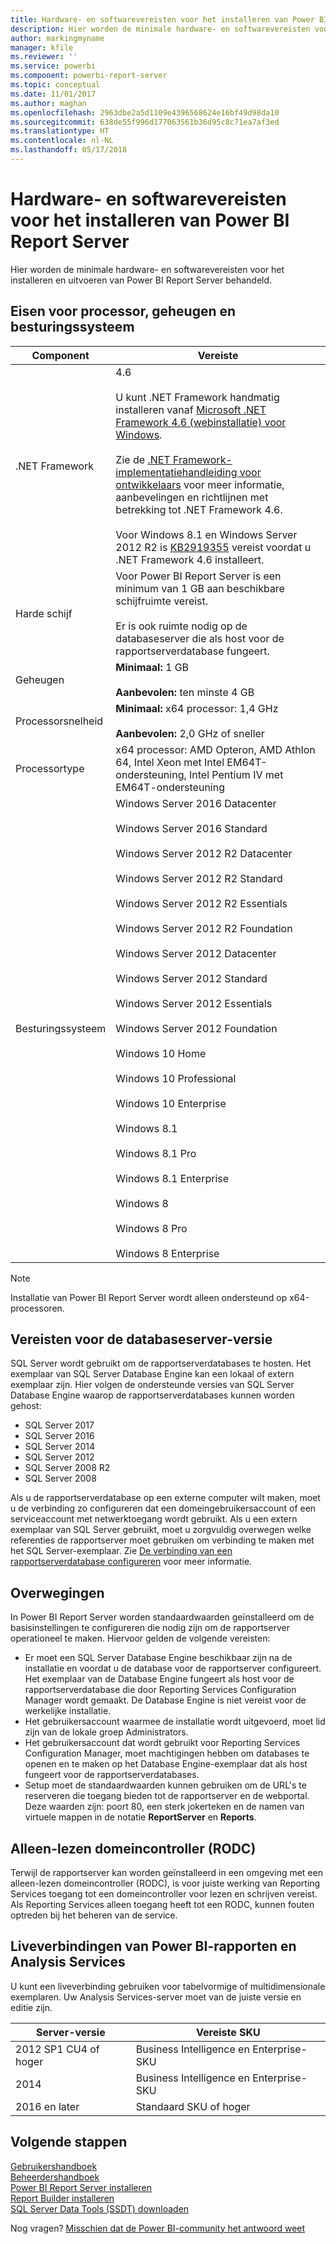 ```yaml
---
title: Hardware- en softwarevereisten voor het installeren van Power BI Report Server
description: Hier worden de minimale hardware- en softwarevereisten voor het installeren en uitvoeren van Power BI Report Server behandeld.
author: markingmyname
manager: kfile
ms.reviewer: ''
ms.service: powerbi
ms.component: powerbi-report-server
ms.topic: conceptual
ms.date: 11/01/2017
ms.author: maghan
ms.openlocfilehash: 2963dbe2a5d1109e4396568624e16bf49d98da10
ms.sourcegitcommit: 638de55f996d177063561b36d95c8c71ea7af3ed
ms.translationtype: HT
ms.contentlocale: nl-NL
ms.lasthandoff: 05/17/2018
---
```

# <a name="hardware-and-software-requirements-for-installing-power-bi-report-server"></a>Hardware- en softwarevereisten voor het installeren van Power BI Report Server
Hier worden de minimale hardware- en softwarevereisten voor het installeren en uitvoeren van Power BI Report Server behandeld.

## <a name="processor-memory-and-operating-system-requirements"></a>Eisen voor processor, geheugen en besturingssysteem
| Component | Vereiste |
| --- | --- |
| .NET Framework |4.6<br><br>U kunt .NET Framework handmatig installeren vanaf [Microsoft .NET Framework 4.6 (webinstallatie) voor Windows](http://support.microsoft.com/kb/3045560).<br/><br/> Zie de [.NET Framework-implementatiehandleiding voor ontwikkelaars](http://msdn.microsoft.com/library/ee942965\(v=vs.110\).aspx) voor meer informatie, aanbevelingen en richtlijnen met betrekking tot .NET Framework 4.6.<br/><br/>Voor Windows 8.1 en Windows Server 2012 R2 is [KB2919355](http://support.microsoft.com/kb/2919355) vereist voordat u .NET Framework 4.6 installeert. |
| Harde schijf |Voor Power BI Report Server is een minimum van 1 GB aan beschikbare schijfruimte vereist.<br><br>Er is ook ruimte nodig op de databaseserver die als host voor de rapportserverdatabase fungeert. |
| Geheugen |**Minimaal:** 1 GB<br/><br/> **Aanbevolen:** ten minste 4 GB |
| Processorsnelheid |**Minimaal:** x64 processor: 1,4 GHz<br/><br/> **Aanbevolen:** 2,0 GHz of sneller |
| Processortype |x64 processor: AMD Opteron, AMD Athlon 64, Intel Xeon met Intel EM64T-ondersteuning, Intel Pentium IV met EM64T-ondersteuning |
| Besturingssysteem |Windows Server 2016 Datacenter<br><br>Windows Server 2016 Standard<br><br>Windows Server 2012 R2 Datacenter<br><br>Windows Server 2012 R2 Standard<br><br>Windows Server 2012 R2 Essentials<br><br>Windows Server 2012 R2 Foundation<br><br>Windows Server 2012 Datacenter<br><br>Windows Server 2012 Standard<br><br>Windows Server 2012 Essentials<br><br>Windows Server 2012 Foundation<br><br>Windows 10 Home<br><br>Windows 10 Professional<br><br>Windows 10 Enterprise<br><br>Windows 8.1<br><br>Windows 8.1 Pro<br><br>Windows 8.1 Enterprise<br><br>Windows 8<br><br>Windows 8 Pro<br><br>Windows 8 Enterprise |

> [!NOTE]
> Installatie van Power BI Report Server wordt alleen ondersteund op x64-processoren.
> 
> 

## <a name="database-server-version-requirements"></a>Vereisten voor de databaseserver-versie
SQL Server wordt gebruikt om de rapportserverdatabases te hosten. Het exemplaar van SQL Server Database Engine kan een lokaal of extern exemplaar zijn. Hier volgen de ondersteunde versies van SQL Server Database Engine waarop de rapportserverdatabases kunnen worden gehost:

* SQL Server 2017
* SQL Server 2016
* SQL Server 2014
* SQL Server 2012
* SQL Server 2008 R2
* SQL Server 2008

Als u de rapportserverdatabase op een externe computer wilt maken, moet u de verbinding zo configureren dat een domeingebruikersaccount of een serviceaccount met netwerktoegang wordt gebruikt. Als u een extern exemplaar van SQL Server gebruikt, moet u zorgvuldig overwegen welke referenties de rapportserver moet gebruiken om verbinding te maken met het SQL Server-exemplaar. Zie [De verbinding van een rapportserverdatabase configureren](https://docs.microsoft.com/sql/reporting-services/install-windows/configure-a-report-server-database-connection-ssrs-configuration-manager) voor meer informatie.

## <a name="considerations"></a>Overwegingen
In Power BI Report Server worden standaardwaarden geïnstalleerd om de basisinstellingen te configureren die nodig zijn om de rapportserver operationeel te maken. Hiervoor gelden de volgende vereisten:

* Er moet een SQL Server Database Engine beschikbaar zijn na de installatie en voordat u de database voor de rapportserver configureert. Het exemplaar van de Database Engine fungeert als host voor de rapportserverdatabase die door Reporting Services Configuration Manager wordt gemaakt. De Database Engine is niet vereist voor de werkelijke installatie.
* Het gebruikersaccount waarmee de installatie wordt uitgevoerd, moet lid zijn van de lokale groep Administrators.
* Het gebruikersaccount dat wordt gebruikt voor Reporting Services Configuration Manager, moet machtigingen hebben om databases te openen en te maken op het Database Engine-exemplaar dat als host fungeert voor de rapportserverdatabases.
* Setup moet de standaardwaarden kunnen gebruiken om de URL's te reserveren die toegang bieden tot de rapportserver en de webportal. Deze waarden zijn: poort 80, een sterk jokerteken en de namen van virtuele mappen in de notatie **ReportServer** en **Reports**.

## <a name="read-only-domain-controller-rodc"></a>Alleen-lezen domeincontroller (RODC)
 Terwijl de rapportserver kan worden geïnstalleerd in een omgeving met een alleen-lezen domeincontroller (RODC), is voor juiste werking van Reporting Services toegang tot een domeincontroller voor lezen en schrijven vereist. Als Reporting Services alleen toegang heeft tot een RODC, kunnen fouten optreden bij het beheren van de service.

## <a name="power-bi-reports-and-analysis-services-live-connections"></a>Liveverbindingen van Power BI-rapporten en Analysis Services
U kunt een liveverbinding gebruiken voor tabelvormige of multidimensionale exemplaren. Uw Analysis Services-server moet van de juiste versie en editie zijn.

| **Server-versie** | **Vereiste SKU** |
| --- | --- |
| 2012 SP1 CU4 of hoger |Business Intelligence en Enterprise-SKU |
| 2014 |Business Intelligence en Enterprise-SKU |
| 2016 en later |Standaard SKU of hoger |

## <a name="next-steps"></a>Volgende stappen
[Gebruikershandboek](user-handbook-overview.md)  
[Beheerdershandboek](admin-handbook-overview.md)  
[Power BI Report Server installeren](install-report-server.md)  
[Report Builder installeren](https://docs.microsoft.com/sql/reporting-services/install-windows/install-report-builder)  
[SQL Server Data Tools (SSDT) downloaden](http://go.microsoft.com/fwlink/?LinkID=616714)

Nog vragen? [Misschien dat de Power BI-community het antwoord weet](https://community.powerbi.com/)

